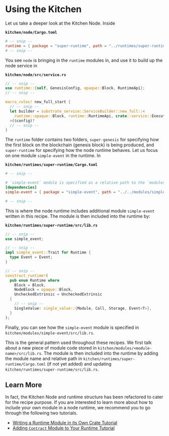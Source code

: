 # Using the Kitchen

Let us take a deeper look at the Kitchen Node. Inside

**`kitchen/node/Cargo.toml`**

```TOML
# -- snip --
runtime = { package = "super-runtime", path = "../runtimes/super-runtime" }
# -- snip --
```

You see `node` is bringing in the `runtime` modules in, and use it to build up the node service in

**`kitchen/node/src/service.rs`**

```Rust
// -- snip --
use runtime::{self, GenesisConfig, opaque::Block, RuntimeApi};
// -- snip --

macro_rules! new_full_start {
  // -- snip --
  let builder = substrate_service::ServiceBuilder::new_full::<
    runtime::opaque::Block, runtime::RuntimeApi, crate::service::Executor
  >($config)?
  // -- snip --
}
```

The `runtime` folder contains two folders, `super-genesis` for specifying how the first block on the blockchain (genesis block) is being produced, and `super-runtime` for specifying how the node runtime behaves. Let us focus on one module `simple-event` in the runtime. In

**`kitchen/runtimes/super-runtime/Cargo.toml`**

```TOML
# -- snip --

# `simple-event` module is specified as a relative path to the `modules` folder
[dependencies]
simple-event = { package = "simple-event", path = "../../modules/simple-event", default_features = false }

# -- snip --
```

This is where the node runtime includes additional module `simple-event` written in this recipe. The module is then included into the runtime by:

**`kitchen/runtimes/super-runtime/src/lib.rs`**

```Rust
// -- snip --
use simple_event;

// -- snip --
impl simple_event::Trait for Runtime {
  type Event = Event;
}

// -- snip --
construct_runtime!(
  pub enum Runtime where
    Block = Block,
    NodeBlock = opaque::Block,
    UncheckedExtrinsic = UncheckedExtrinsic
  {
    // -- snip --
    SingleValue: single_value::{Module, Call, Storage, Event<T>},
  }
);
```

Finally, you can see how the `simple-event` module is specified in `kitchen/modules/simple-event/src/lib.rs`.

This is the general pattern used throughout these recipes. We first talk about a new piece of module code stored in `kitchen/modules/<module-name>/src/lib.rs`. The module is then included into the runtime by adding the module name and relative path in `kitchen/runtimes/super-runtime/Cargo.toml` (if not yet added) and updating `kitchen/runtimes/super-runtime/src/lib.rs`.

## Learn More

In fact, the Kitchen Node and runtime structure has been refactored to cater for the recipe purpose. If you are interested to learn more about how to include your own module in a node runtime, we recommend you to go through the following two tutorials.

* [Writing a Runtime Module in its Own Crate Tutorial](https://substrate.dev/docs/en/tutorials/creating-a-runtime-module)
* [Adding `Contract` Module to Your Runtime Tutorial](https://substrate.dev/docs/en/tutorials/adding-a-module-to-your-runtime)